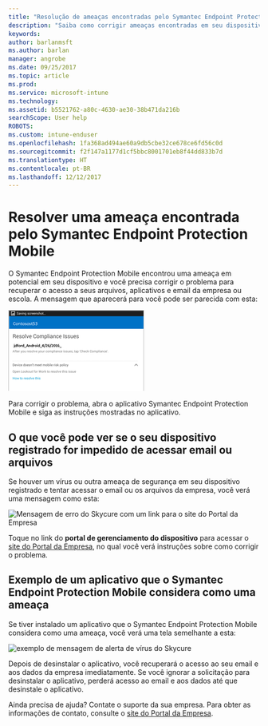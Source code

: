 ```yaml
---
title: "Resolução de ameaças encontradas pelo Symantec Endpoint Protection Mobile para Android | Microsoft Docs"
description: "Saiba como corrigir ameaças encontradas em seu dispositivo Android."
keywords: 
author: barlanmsft
ms.author: barlan
manager: angrobe
ms.date: 09/25/2017
ms.topic: article
ms.prod: 
ms.service: microsoft-intune
ms.technology: 
ms.assetid: b5521762-a80c-4630-ae30-38b471da216b
searchScope: User help
ROBOTS: 
ms.custom: intune-enduser
ms.openlocfilehash: 1fa368ad494ae60a9db5cbe32ce678ce6fd56c0d
ms.sourcegitcommit: f2f147a1177d1cf5bbc8001701eb8f44dd833b7d
ms.translationtype: HT
ms.contentlocale: pt-BR
ms.lasthandoff: 12/12/2017
---
```

# <a name="resolve-a-threat-found-by-symantec-endpoint-protection-mobile"></a>Resolver uma ameaça encontrada pelo Symantec Endpoint Protection Mobile

O Symantec Endpoint Protection Mobile encontrou uma ameaça em potencial em seu dispositivo e você precisa corrigir o problema para recuperar o acesso a seus arquivos, aplicativos e email da empresa ou escola. A mensagem que aparecerá para você pode ser parecida com esta:

![O Skycure encontrou uma ameaça em seu dispositivo](./media/lookout-threat-found-android.png)

Para corrigir o problema, abra o aplicativo Symantec Endpoint Protection Mobile e siga as instruções mostradas no aplicativo.

## <a name="what-you-might-see-if-your-enrolled-device-is-blocked-from-accessing-email-or-files"></a>O que você pode ver se o seu dispositivo registrado for impedido de acessar email ou arquivos

Se houver um vírus ou outra ameaça de segurança em seu dispositivo registrado e tentar acessar o email ou os arquivos da empresa, você verá uma mensagem como esta:

![Mensagem de erro do Skycure com um link para o site do Portal da Empresa](./media/skycure-list-of-potential-issues-android.png)

Toque no link do **portal de gerenciamento do dispositivo** para acessar o [site do Portal da Empresa](https://portal.manage.microsoft.com#HelpDeskDialog), no qual você verá instruções sobre como corrigir o problema.

## <a name="example-of-an-app-that-symantec-endpoint-protection-mobile-sees-as-a-threat"></a>Exemplo de um aplicativo que o Symantec Endpoint Protection Mobile considera como uma ameaça

Se tiver instalado um aplicativo que o Symantec Endpoint Protection Mobile considera como uma ameaça, você verá uma tela semelhante a esta:

![exemplo de mensagem de alerta de vírus do Skycure](./media/skycure-virus-alert-android.png)

Depois de desinstalar o aplicativo, você recuperará o acesso ao seu email e aos dados da empresa imediatamente. Se você ignorar a solicitação para desinstalar o aplicativo, perderá acesso ao email e aos dados até que desinstale o aplicativo.

Ainda precisa de ajuda? Contate o suporte da sua empresa. Para obter as informações de contato, consulte o [site do Portal da Empresa](https://portal.manage.microsoft.com#HelpDeskDialog).

